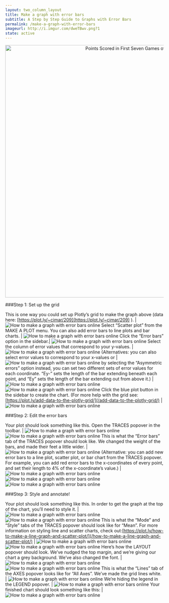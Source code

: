 ```yaml
---
layout: two_column_layout
title: Make a graph with error bars
subtitle: A Step by Step Guide to Graphs with Error Bars
permalink: /make-a-graph-with-error-bars
imageurl: http://i.imgur.com/dweTBwv.png?1
state: active
---
```


<div>
    <a href="https://plot.ly/~Dreamshot/1151/" target="_blank" title="Points Scored in First Seven Games of Season" style="display: block; text-align: center;"><img src="https://plot.ly/~Dreamshot/1151.png" alt="Points Scored in First Seven Games of Season" style="max-width: 100%;width: 800px;"  width="800" onerror="this.onerror=null;this.src='https://plot.ly/404.png';" /></a>
    <script data-plotly="Dreamshot:1151" src="https://plot.ly/embed.js" async></script>
</div>


###Step 1: Set up the grid

This is one way you could set up Plotly’s grid to make the graph above (data here: [https://plot.ly/~cimar/209](https://plot.ly/~cimar/209) ). | ![How to make a graph with error bars online](http://bit.ly/1CNWpHw)
Select “Scatter plot” from the MAKE A PLOT menu. You can also add error bars to line plots and bar charts. | ![How to make a graph with error bars online](http://bit.ly/1JRj76o)
Click the “Error bars” option in the sidebar.| ![How to make a graph with error bars online](https://plot.ly/static/learn/images/web_app_tutorials/how-to-make-a-graph-with-error-bars-online/image15.png)
Select the column of error values that correspond to your y-values. | ![How to make a graph with error bars online](https://plot.ly/static/learn/images/web_app_tutorials/how-to-make-a-graph-with-error-bars-online/image20.png)
(Alternatives: you can also select error values to correspond to your x-values or | ![How to make a graph with error bars online](https://plot.ly/static/learn/images/web_app_tutorials/how-to-make-a-graph-with-error-bars-online/image13.png)
by selecting the “Asymmetric errors” option instead, you can set two different sets of error values for each coordinate. “Ey-” sets the length of the bar extending beneath each point, and “Ey” sets the length of the bar extending out from above it.) | ![How to make a graph with error bars online](https://plot.ly/static/learn/images/web_app_tutorials/how-to-make-a-graph-with-error-bars-online/image23.png) ![How to make a graph with error bars online](https://plot.ly/static/learn/images/web_app_tutorials/how-to-make-a-graph-with-error-bars-online/image07.png)
Click the blue plot button in the sidebar to create the chart.  (For more help with the grid see: [https://plot.ly/add-data-to-the-plotly-grid/](/add-data-to-the-plotly-grid/) | ![How to make a graph with error bars online](https://plot.ly/static/learn/images/web_app_tutorials/how-to-make-a-graph-with-error-bars-online/image18.png)

###Step 2: Edit the error bars


Your plot should look something like this. Open the TRACES popover in the toolbar. | ![How to make a graph with error bars online](https://plot.ly/static/learn/images/web_app_tutorials/how-to-make-a-graph-with-error-bars-online/image00.png) ![How to make a graph with error bars online](https://plot.ly/static/learn/images/web_app_tutorials/how-to-make-a-graph-with-error-bars-online/image12.png)
This is what the “Error bars” tab of the TRACES popover should look like. We changed the weight of the bars, and made their feet a little wider. | ![How to make a graph with error bars online](https://plot.ly/static/learn/images/web_app_tutorials/how-to-make-a-graph-with-error-bars-online/image11.png)
(Alternative: you can add new error bars to a line plot, scatter plot, or bar chart from the TRACES popover. For example, you can add red error bars to the x-coordinates of every point, and set their length to 4% of the x-coordinate’s value.) | ![How to make a graph with error bars online](https://plot.ly/static/learn/images/web_app_tutorials/how-to-make-a-graph-with-error-bars-online/image05.png) ![How to make a graph with error bars online](/static/learn/images/web_app_tutorials/how-to-make-a-graph-with-error-bars-online/image21.png) ![How to make a graph with error bars online](https://plot.ly/static/learn/images/web_app_tutorials/how-to-make-a-graph-with-error-bars-online/image21.png)

###Step 3: Style and annotate!

Your plot should look something like this. In order to get the graph at the top of the chart, you’ll need to style it. | ![How to make a graph with error bars online](https://plot.ly/static/learn/images/web_app_tutorials/how-to-make-a-graph-with-error-bars-online/image14.png) ![How to make a graph with error bars online](https://plot.ly/static/learn/images/web_app_tutorials/how-to-make-a-graph-with-error-bars-online/image12.png)
This is what the “Mode” and “Style” tabs of the TRACES popover should look like for “Mean”. For more information on styling line and scatter charts, check out:[https://plot.ly/how-to-make-a-line-graph-and-scatter-plot/](/how-to-make-a-line-graph-and-scatter-plot/) | ![How to make a graph with error bars online](https://plot.ly/static/learn/images/web_app_tutorials/how-to-make-a-graph-with-error-bars-online/image17.png) ![How to make a graph with error bars online](https://plot.ly/static/learn/images/web_app_tutorials/how-to-make-a-graph-with-error-bars-online/image08.png)
Here’s how the LAYOUT popover should look. We’ve nudged the top margin, and we’re giving our chart a grey background. We’ve also changed the font. | ![How to make a graph with error bars online](https://plot.ly/static/learn/images/web_app_tutorials/how-to-make-a-graph-with-error-bars-online/image02.png) ![How to make a graph with error bars online](https://plot.ly/static/learn/images/web_app_tutorials/how-to-make-a-graph-with-error-bars-online/image03.png)
This is what the “Lines” tab of the AXES popover looks like for “All Axes”. We’ve made the grid lines white. | ![How to make a graph with error bars online](https://plot.ly/static/learn/images/web_app_tutorials/how-to-make-a-graph-with-error-bars-online/image22.png)
We’re hiding the legend in the LEGEND popover. | ![How to make a graph with error bars online](https://plot.ly/static/learn/images/web_app_tutorials/how-to-make-a-graph-with-error-bars-online/image06.png)
Your finished chart should look something like this: | ![How to make a graph with error bars online](https://plot.ly/static/learn/images/web_app_tutorials/how-to-make-a-graph-with-error-bars-online/image01.png)


